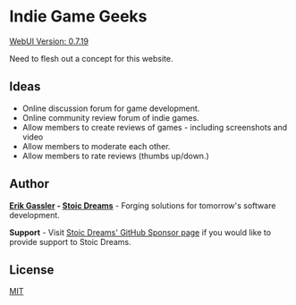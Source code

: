 # Indie Game Geeks

[WebUI Version: 0.7.19](https://github.com/StoicDreams/RustWebUI)

Need to flesh out a concept for this website.

## Ideas

* Online discussion forum for game development.
* Online community review forum of indie games.
* Allow members to create reviews of games - including screenshots and video
* Allow members to moderate each other.
* Allow members to rate reviews (thumbs up/down.)

## Author

**[Erik Gassler](https://www.erikgassler.com) - [Stoic Dreams](https://www.stoicdreams.com)** - Forging solutions for tomorrow's software development.

**Support** - Visit [Stoic Dreams' GitHub Sponsor page](https://github.com/sponsors/StoicDreams) if you would like to provide support to Stoic Dreams.

## License

[MIT](LICENSE)
